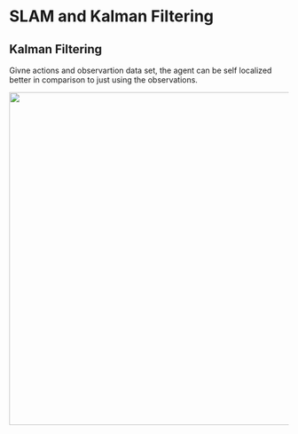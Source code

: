 # SLAM and Kalman Filtering #

## Kalman Filtering ##
Givne actions and observartion data set, the agent can be self localized better in comparison to just using the observations.
<p align="center">
  <img src="https://github.com/joshyeram/slam/blob/main/distrib/kf.png", width="600"/>
</p>
